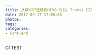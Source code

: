 ```yaml
---
title: 从GHOST迁移到HEXO（引入 Travis CI）
date: 2017-09-17 17:08:53
photos:
tags:
categories: 
- Font-end
---
```


CI TEST